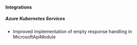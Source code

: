 
#### Integrations
##### Azure Kubernetes Services
- Improved implementation of empty response handling in MicrosoftApiModule 
